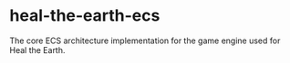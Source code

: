 # heal-the-earth-ecs
The core ECS architecture implementation for the game engine used for Heal the Earth.
